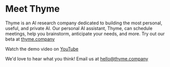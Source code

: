 # Meet Thyme
Thyme is an AI research company dedicated to building the most personal, useful, and private AI. Our personal AI assistant, Thyme, can schedule meetings, help you brainstorm, anticipate your needs, and more. Try out our beta at [thyme.company](https://thyme.company)

Watch the demo video on [YouTube](https://youtu.be/8H4GNelhmnw?si=Q7uEMLifyeD-il9M)

We'd love to hear what you think! Email us at hello@thyme.company

